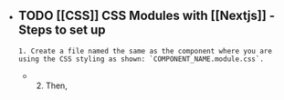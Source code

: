 - TODO [[CSS]] **CSS Modules** with [[Nextjs]] - Steps to set up
	-
	  1. Create a file named the same as the component where you are using the CSS styling as shown: `COMPONENT_NAME.module.css`.
	-
	  2. Then,